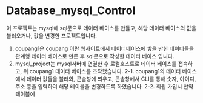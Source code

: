 # Database_mysql_Control
이 프로젝트는 mysql에 sql문으로 데이터 베이스를 만들고, 해당 데이터 베이스의 값을 불러오거나, 값을 변경한 프로젝트입니다.
1. coupang1은 coupang 이란 웹사이트에서 데이터베이스에 쌓을 만한 데이터들을 관계형 데이터 베이스로 만든 후 sql문으로 작성한 데이터 베이스 입니다.
2. mysql_project는 mysql서버에 연결한 후 로컬호스트로 데이터 베이스를 접속하고, 위 coupang1 데이터 베이스를 조작했습니다.
2-1. coupang1의 데이터 베이스에서 데이터 값들을 불러와, 콘솔창에 띄우고, 콘솔창에서 CLI를 통해 숫자, 아이디,주소 등을 입력하여 해당 테이블을 변경하도록 하였습니다.
2-2. 회원 가입시 만약 테이블에
